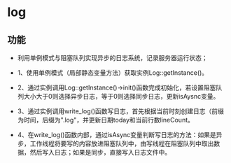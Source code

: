 # log
## 功能
* 利用单例模式与阻塞队列实现异步的日志系统，记录服务器运行状态；

* 1、使用单例模式（局部静态变量方法）获取实例Log::getInstance()。

* 2、通过实例调用Log::getInstance()->init()函数完成初始化，若设置阻塞队列大小大于0则选择异步日志，等于0则选择同步日志，更新isAysnc变量。

* 3、通过实例调用write_log()函数写日志，首先根据当前时刻创建日志（前缀为时间，后缀为".log"，并更新日期today和当前行数lineCount。

* 4、在write_log()函数内部，通过isAsync变量判断写日志的方法：如果是异步，工作线程将要写的内容放进阻塞队列中，由写线程在阻塞队列中取出数据，然后写入日志；如果是同步，直接写入日志文件中。
